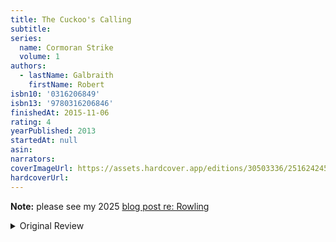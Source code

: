 ```yaml
---
title: The Cuckoo's Calling
subtitle:
series:
  name: Cormoran Strike
  volume: 1
authors:
  - lastName: Galbraith
    firstName: Robert
isbn10: '0316206849'
isbn13: '9780316206846'
finishedAt: 2015-11-06
rating: 4
yearPublished: 2013
startedAt: null
asin:
narrators:
coverImageUrl: https://assets.hardcover.app/editions/30503336/2516242451446449.jpg
hardcoverUrl:
---
```


**Note:** please see my 2025 [blog post re: Rowling](/blog/2025/04/jk-rowling)

<details>
<summary>Original Review</summary>
I'm not really a crime novel reader, or whatever this genre would be called. I've listened to a few (listened to this on Audible as well) and they weren't awful but I found myself mostly impatient to know the end and be done with it. Here, I definitely wanted to know what happened but I also found the characters pretty entertaining and the process of getting there pretty fun.

I had no idea what to expect from Rowling in such a different genre, but she's a really good storyteller, and it showed here as it showed in the Potter books.

It wasn't a perfect book. But I think it knew its strengths and went with it – it didn't spend very long establishing Deeby Macc as a rapper, or go into much detail about his music, and I think that was a good choice, because that pretty much never ends well. Strike is a kind of cartoon of a private eye, but I loved it. It was good pulp. I mean, basically that's it. It was a fun read. I'll read the next one.

</details>
